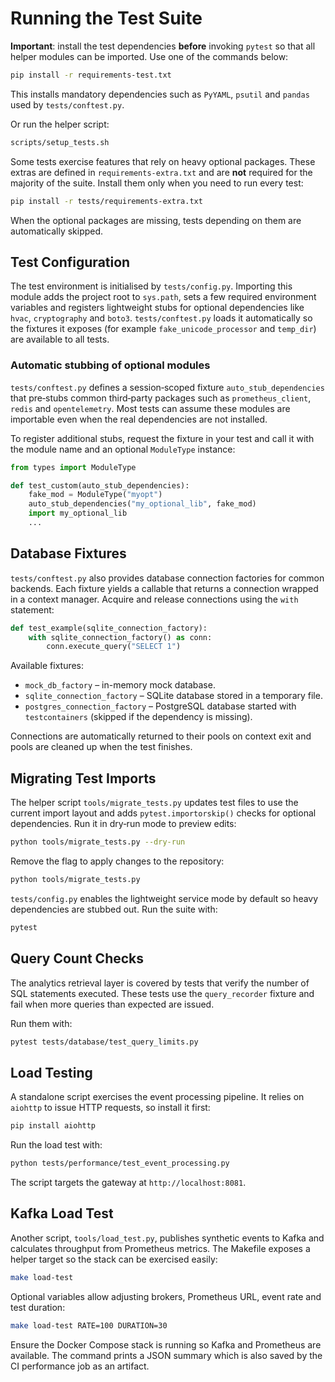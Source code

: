 # Running the Test Suite

**Important**: install the test dependencies **before** invoking `pytest` so that
all helper modules can be imported. Use one of the commands below:

```bash
pip install -r requirements-test.txt
```

This installs mandatory dependencies such as `PyYAML`, `psutil` and `pandas`
used by `tests/conftest.py`.

Or run the helper script:

```bash
scripts/setup_tests.sh
```

Some tests exercise features that rely on heavy optional packages. These extras are defined in `requirements-extra.txt` and are **not** required for the majority of the suite. Install them only when you need to run every test:

```bash
pip install -r tests/requirements-extra.txt
```

When the optional packages are missing, tests depending on them are automatically skipped.

## Test Configuration

The test environment is initialised by `tests/config.py`. Importing this module
adds the project root to `sys.path`, sets a few required environment variables
and registers lightweight stubs for optional dependencies like `hvac`,
`cryptography` and `boto3`. `tests/conftest.py` loads it automatically so the
fixtures it exposes (for example `fake_unicode_processor` and `temp_dir`) are
available to all tests.

### Automatic stubbing of optional modules

`tests/conftest.py` defines a session‑scoped fixture
`auto_stub_dependencies` that pre‑stubs common third‑party packages such as
`prometheus_client`, `redis` and `opentelemetry`.  Most tests can assume these
modules are importable even when the real dependencies are not installed.

To register additional stubs, request the fixture in your test and call it with
the module name and an optional `ModuleType` instance:

```python
from types import ModuleType

def test_custom(auto_stub_dependencies):
    fake_mod = ModuleType("myopt")
    auto_stub_dependencies("my_optional_lib", fake_mod)
    import my_optional_lib
    ...
```

## Database Fixtures

`tests/conftest.py` also provides database connection factories for common
backends. Each fixture yields a callable that returns a connection wrapped in a
context manager. Acquire and release connections using the `with` statement:

```python
def test_example(sqlite_connection_factory):
    with sqlite_connection_factory() as conn:
        conn.execute_query("SELECT 1")
```

Available fixtures:

* `mock_db_factory` – in-memory mock database.
* `sqlite_connection_factory` – SQLite database stored in a temporary file.
* `postgres_connection_factory` – PostgreSQL database started with
  `testcontainers` (skipped if the dependency is missing).

Connections are automatically returned to their pools on context exit and pools
are cleaned up when the test finishes.

## Migrating Test Imports

The helper script `tools/migrate_tests.py` updates test files to use the
current import layout and adds `pytest.importorskip()` checks for optional
dependencies. Run it in dry‑run mode to preview edits:

```bash
python tools/migrate_tests.py --dry-run
```

Remove the flag to apply changes to the repository:

```bash
python tools/migrate_tests.py
```

`tests/config.py` enables the lightweight service mode by default so heavy
dependencies are stubbed out. Run the suite with:

```bash
pytest
```

## Query Count Checks

The analytics retrieval layer is covered by tests that verify the number of SQL
statements executed. These tests use the `query_recorder` fixture and fail when
more queries than expected are issued.

Run them with:

```bash
pytest tests/database/test_query_limits.py
```

## Load Testing

A standalone script exercises the event processing pipeline. It relies on
`aiohttp` to issue HTTP requests, so install it first:

```bash
pip install aiohttp
```

Run the load test with:

```bash
python tests/performance/test_event_processing.py
```

The script targets the gateway at `http://localhost:8081`.

## Kafka Load Test

Another script, `tools/load_test.py`, publishes synthetic events to Kafka and
calculates throughput from Prometheus metrics. The Makefile exposes a helper
target so the stack can be exercised easily:

```bash
make load-test
```

Optional variables allow adjusting brokers, Prometheus URL, event rate and test
duration:

```bash
make load-test RATE=100 DURATION=30
```

Ensure the Docker Compose stack is running so Kafka and Prometheus are
available. The command prints a JSON summary which is also saved by the CI
performance job as an artifact.
